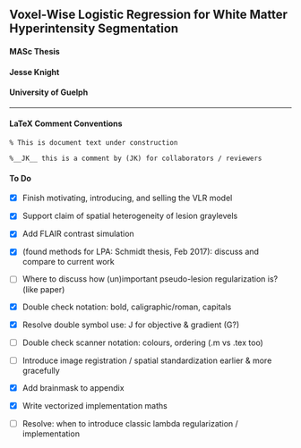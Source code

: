 ## Voxel-Wise Logistic Regression for White Matter Hyperintensity Segmentation
#### MASc Thesis
#### Jesse Knight
#### University of Guelph

---

#### LaTeX Comment Conventions

`% This is document text under construction`

`%__JK__ this is a comment by (JK) for collaborators / reviewers`


#### To Do
- [x] Finish motivating, introducing, and selling the VLR model
- [x] Support claim of spatial heterogeneity of lesion graylevels
- [x] Add FLAIR contrast simulation
- [x] (found methods for LPA: Schmidt thesis, Feb 2017): discuss and compare to current work
- [ ] Where to discuss how (un)important pseudo-lesion regularization is? (like paper)
- [x] Double check notation: bold, caligraphic/roman, capitals
- [x] Resolve double symbol use: J for objective & gradient (G?)
- [ ] Double check scanner notation: colours, ordering (.m vs .tex too)
- [ ] Introduce image registration / spatial standardization earlier & more gracefully
- [x] Add brainmask to appendix
- [x] Write vectorized implementation maths
- [ ] Resolve: when to introduce classic lambda regularization / implementation


